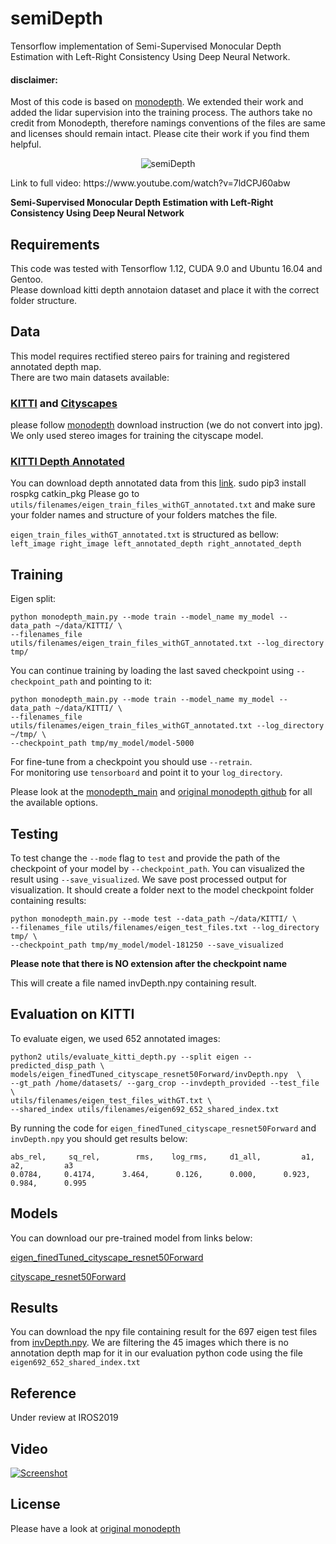 # semiDepth

Tensorflow implementation of Semi-Supervised Monocular Depth Estimation with Left-Right Consistency Using Deep Neural Network.

#### disclaimer:
 Most of this code is based on [monodepth](https://github.com/mrharicot/monodepth). We extended their work and added the lidar supervision into the training process. The authors take no credit from Monodepth, therefore namings conventions of the files are same and licenses should remain intact. Please cite their work if you find them helpful.

<p align="center">
<img src="https://github.com/a-jahani/semiDepth/blob/master/demo.gif" alt="semiDepth">
</p>
Link to full video: https://www.youtube.com/watch?v=7ldCPJ60abw

**Semi-Supervised Monocular Depth Estimation with Left-Right Consistency Using Deep Neural Network**  


## Requirements
This code was tested with Tensorflow 1.12, CUDA 9.0 and Ubuntu 16.04 and Gentoo.  
Please download kitti depth annotaion dataset and place it with the correct folder structure.

## Data
This model requires rectified stereo pairs for training and registered annotated depth map.  
There are two main datasets available: 
### [KITTI](http://www.cvlibs.net/datasets/kitti/raw_data.php) and [Cityscapes](https://www.cityscapes-dataset.com) 
please follow [monodepth](https://github.com/mrharicot/monodepth) download instruction (we do not convert into jpg). We only used stereo images for training the cityscape model.

### [KITTI Depth Annotated](http://www.cvlibs.net/download.php?file=data_depth_annotated.zip)
You can download depth annotated data from this [link](http://www.cvlibs.net/download.php?file=data_depth_annotated.zip).
sudo pip3 install rospkg catkin_pkg
Please go to `utils/filenames/eigen_train_files_withGT_annotated.txt` and make sure your folder names and structure of your folders matches the file.

`eigen_train_files_withGT_annotated.txt` is structured as bellow:
`left_image right_image left_annotated_depth right_annotated_depth`

## Training

Eigen split:  
```shell
python monodepth_main.py --mode train --model_name my_model --data_path ~/data/KITTI/ \
--filenames_file utils/filenames/eigen_train_files_withGT_annotated.txt --log_directory tmp/
```
You can continue training by loading the last saved checkpoint using `--checkpoint_path` and pointing to it:  
```shell
python monodepth_main.py --mode train --model_name my_model --data_path ~/data/KITTI/ \
--filenames_file utils/filenames/eigen_train_files_withGT_annotated.txt --log_directory ~/tmp/ \
--checkpoint_path tmp/my_model/model-5000
```
For fine-tune from a checkpoint you should use `--retrain`.  
For monitoring use `tensorboard` and point it to your `log_directory`.  
  
Please look at the [monodepth_main](monodepth_main.py) and [original monodepth github](https://github.com/mrharicot/monodepth) for all the available options.

## Testing  
To test change the `--mode` flag to `test` and provide the path of the checkpoint of your model by `--checkpoint_path`. You can visualized the result using `--save_visualized`. We save post processed output for visualization. It should create a folder next to the model checkpoint folder containing results:  
```shell
python monodepth_main.py --mode test --data_path ~/data/KITTI/ \
--filenames_file utils/filenames/eigen_test_files.txt --log_directory tmp/ \
--checkpoint_path tmp/my_model/model-181250 --save_visualized
```
**Please note that there is NO extension after the checkpoint name**  

This will create a file named invDepth.npy containing result. 

## Evaluation on KITTI
To evaluate eigen, we used 652 annotated images:  
```shell
python2 utils/evaluate_kitti_depth.py --split eigen --predicted_disp_path \
models/eigen_finedTuned_cityscape_resnet50Forward/invDepth.npy  \
--gt_path /home/datasets/ --garg_crop --invdepth_provided --test_file \
utils/filenames/eigen_test_files_withGT.txt \
--shared_index utils/filenames/eigen692_652_shared_index.txt
```

By running the code for `eigen_finedTuned_cityscape_resnet50Forward` and `invDepth.npy` you should get results below:
```  
abs_rel,     sq_rel,        rms,    log_rms,     d1_all,         a1,         a2,         a3
0.0784,     0.4174,      3.464,      0.126,      0.000,      0.923,      0.984,      0.995
```
## Models
You can download our pre-trained model from links below:

 [eigen_finedTuned_cityscape_resnet50Forward](https://drive.google.com/drive/folders/1U7KmrbXjTfFvuffwxPZ2XqN5zLKNHlpf?usp=sharing)
 
  [cityscape_resnet50Forward](https://drive.google.com/drive/folders/1U7KmrbXjTfFvuffwxPZ2XqN5zLKNHlpf?usp=sharing)
 
## Results
You can download the npy file containing result for the 697 eigen test files from [invDepth.npy](https://drive.google.com/file/d/1yvZsO-ZMmlz0LK6vLnH513FPM70OS1wQ/view?usp=sharing). We are filtering the 45 images which there is no annotation depth map for it in our evaluation python code using the file `eigen692_652_shared_index.txt`

## Reference
Under review at IROS2019

## Video
[![Screenshot](https://img.youtube.com/vi/7ldCPJ60abw/0.jpg)](https://www.youtube.com/watch?v=7ldCPJ60abw)

## License
Please have a look at [original monodepth](https://github.com/mrharicot/monodepth)
